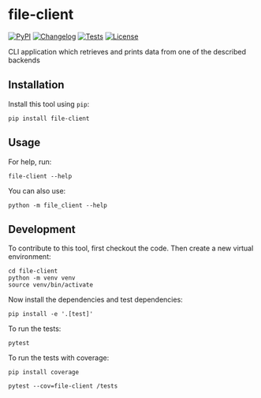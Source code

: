 # file-client

[![PyPI](https://img.shields.io/pypi/v/file-client.svg)](https://pypi.org/project/file-client-test/)
[![Changelog](https://img.shields.io/github/v/release/cedel1/file-client?include_prereleases&label=changelog)](https://github.com/cedel1/file-client-test/releases)
[![Tests](https://github.com/cedel1/file-client/workflows/Test/badge.svg)](https://github.com/cedel1/file-client-test/actions?query=workflow%3ATest)
[![License](https://img.shields.io/badge/license-Apache%202.0-blue.svg)](https://github.com/cedel1/file-client-test/blob/master/LICENSE)

CLI application which retrieves and prints data from one of the described backends

## Installation

Install this tool using `pip`:

    pip install file-client

## Usage

For help, run:

    file-client --help

You can also use:

    python -m file_client --help

## Development

To contribute to this tool, first checkout the code. Then create a new virtual environment:

    cd file-client
    python -m venv venv
    source venv/bin/activate

Now install the dependencies and test dependencies:

    pip install -e '.[test]'

To run the tests:

    pytest

To run the tests with coverage:

    pip install coverage

    pytest --cov=file-client /tests
